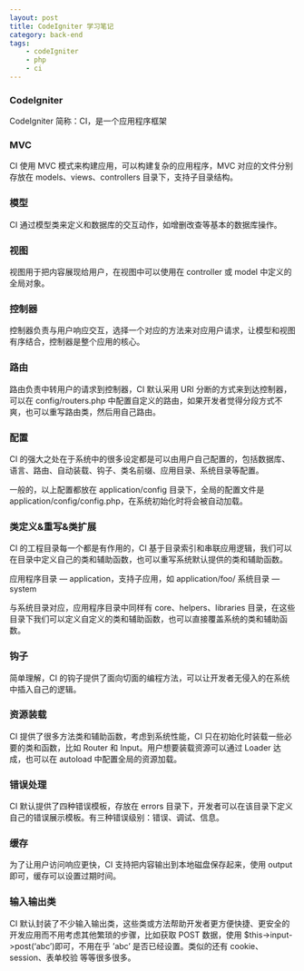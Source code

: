 ```yaml
---
layout: post
title: CodeIgniter 学习笔记
category: back-end
tags:
    - codeIgniter
    - php
    - ci
---
```

### CodeIgniter

CodeIgniter 简称：CI，是一个应用程序框架

### MVC

CI 使用 MVC 模式来构建应用，可以构建复杂的应用程序，MVC 对应的文件分别存放在 models、views、controllers 目录下，支持子目录结构。

### 模型

CI 通过模型类来定义和数据库的交互动作，如增删改查等基本的数据库操作。

### 视图

视图用于把内容展现给用户，在视图中可以使用在 controller 或 model 中定义的全局对象。

### 控制器

控制器负责与用户响应交互，选择一个对应的方法来对应用户请求，让模型和视图有序结合，控制器是整个应用的核心。

### 路由

路由负责中转用户的请求到控制器，CI 默认采用 URI 分断的方式来到达控制器，可以在 config/routers.php 中配置自定义的路由，如果开发者觉得分段方式不爽，也可以重写路由类，然后用自己路由。

### 配置

CI 的强大之处在于系统中的很多设定都是可以由用户自己配置的，包括数据库、语言、路由、自动装载、钩子、类名前缀、应用目录、系统目录等配置。

一般的，以上配置都放在 application/config 目录下，全局的配置文件是application/config/config.php，在系统初始化时将会被自动加载。

### 类定义&重写&类扩展

CI 的工程目录每一个都是有作用的，CI 基于目录索引和串联应用逻辑，我们可以在目录中定义自己的类和辅助函数，也可以重写系统默认提供的类和辅助函数。

应用程序目录 — application，支持子应用，如 application/foo/
系统目录 — system

与系统目录对应，应用程序目录中同样有 core、helpers、libraries 目录，在这些目录下我们可以定义自定义的类和辅助函数，也可以直接覆盖系统的类和辅助函数。

### 钩子

简单理解，CI 的钩子提供了面向切面的编程方法，可以让开发者无侵入的在系统中插入自己的逻辑。

### 资源装载

CI 提供了很多方法类和辅助函数，考虑到系统性能，CI 只在初始化时装载一些必要的类和函数，比如 Router 和 Input。用户想要装载资源可以通过 Loader 达成，也可以在 autoload 中配置全局的资源加载。

### 错误处理

CI 默认提供了四种错误模板，存放在 errors 目录下，开发者可以在该目录下定义自己的错误展示模板。有三种错误级别：错误、调试、信息。

### 缓存

为了让用户访问响应更快，CI 支持把内容输出到本地磁盘保存起来，使用 output 即可，缓存可以设置过期时间。

### 输入输出类

CI 默认封装了不少输入输出类，这些类或方法帮助开发者更方便快捷、更安全的开发应用而不用考虑其他繁琐的步骤，比如获取 POST 数据，使用 $this->input->post(‘abc’)即可，不用在乎 ’abc’ 是否已经设置。类似的还有 cookie、session、表单校验 等等很多很多。



